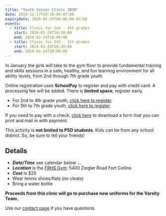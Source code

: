 ```yaml
---
title: "Youth Soccer Clinic 2020"
date: 2019-12-17T20:30:00-07:00
expirydate: 2020-01-25T00:00:00-07:00
events:
  - title: Clinic for 2nd - 4th grades
    start: 2020-01-24T16:30:00
    end: 2020-01-24T18:00:00
  - title: Clinic for 5th - 7th grades
    start: 2020-01-24T18:30:00
    end: 2020-01-24T20:00:00
---
```


In January the girls will take to the gym floor to provide fundamental training
and skills sessions in a safe, healthy, and fun learning environment for all
ability levels, from 2nd through 7th grade youth.

<!--more-->

Online registration uses **SchoolPay** to register and pay with credit card. A
processing fee will be added. There is **limited space**, register early.

- For 2nd to 4th grade youth, [click here to register][Youth-Soccer-2-4]
- For 5th to 7th grade youth, [click here to register][Youth-Soccer-5-7]

If you need to pay with a check, [click here][paper form] to download a form that you can
print and mail in with payment.

This activity is **not limited to PSD students**. Kids can be from any school
district. So, be sure to tell your friends!

## Details

- ***Date/Time*** see calendar below ...
- ***Location*** is the [FRHS Gym][FRHS Gym]: 5400 Ziegler Road Fort Collins
- ***Cost*** is $25
- Wear tennis shoes/flats (no cleats)
- Bring a water bottle


**Proceeds from this clinic will go to purchase new uniforms for the Varsity
Team.**

Use our [contact page] if you have questions.

[FRHS Gym]: https://goo.gl/maps/kDu1omU5THFzXEAy6
[Youth-Soccer-2-4]: https://www.schoolpay.com/link/FRHS-Youth-Soccer-2-4
[Youth-Soccer-5-7]: https://www.schoolpay.com/link/Youth-Soccer-5-7.
[paper form]: /files/2020-FRHS-Soccer-Clinic-Registration.pdf
[contact page]: /about/#contact
